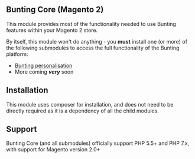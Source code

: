## Bunting Core (Magento 2)

This module provides most of the functionality needed to use Bunting features within your Magento 2 store.

By itself, this module won't do anything - you **must** install one (or more) of the following submodules to access the full functionality of the Bunting platform:

* [Bunting personalisation](https://bitbucket.org/bunting-software/bunting-magento-2-personalisation)
* More coming _**very**_ soon 

## Installation

This module uses composer for installation, and does not need to be directly required as it is a dependency of all the child modules.

## Support

Bunting Core (and all submodules) officially support PHP 5.5+ and PHP 7.x, with support for Magento version 2.0+